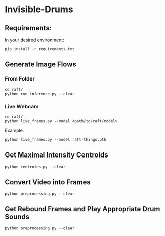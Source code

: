 # Invisible-Drums

## Requirements:

In your desired environment:

```
pip install -r requirements.txt
```

## Generate Image Flows

### From Folder

```
cd raft/
python run_inference.py --clear
```

### Live Webcam

```
cd raft/
python live_frames.py --model <path/to/raft/model>
```

Example:

```
python live_frames.py --model raft-things.pth
```

## Get Maximal Intensity Centroids

```
python centroids.py --clear
```

## Convert Video into Frames

```
python preprocessing.py --clear
```

## Get Rebound Frames and Play Appropriate Drum Sounds

```
python preprocessing.py --clear
```
